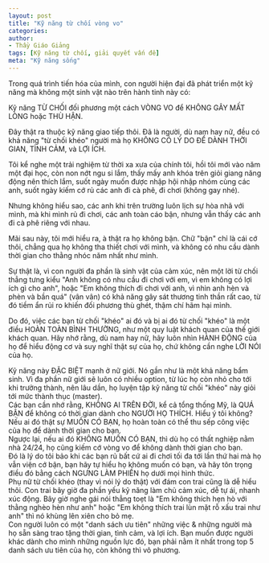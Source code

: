 ```yaml
---
layout: post
title: "Kỹ năng từ chối vòng vo"
categories:
author:
- Thầy Giáo Giảng
tags: [Kỹ năng từ chối, giải quyết vấn đề]
meta: "Kỹ năng sống"
---
```

Trong quá trình tiến hóa của mình, con người hiện đại đã phát triển một kỹ năng mà không một sinh vật nào trên hành tinh này có:

Kỹ năng TỪ CHỐI đối phương một cách VÒNG VO để KHÔNG GÂY MẤT LÒNG hoặc THÙ HẬN.

Đây thật ra thuộc kỹ năng giao tiếp thôi. Đã là người, dù nam hay nữ, đều có khả năng "từ chối khéo" người mà họ KHÔNG CÓ LÝ DO ĐỂ DÀNH THỜI GIAN, TÌNH CẢM, và LỢI ÍCH.

Tôi kể nghe một trải nghiệm từ thời xa xưa của chính tôi, hồi tôi mới vào năm một đại học, còn non nớt ngu si lắm, thấy mấy anh khóa trên giỏi giang năng động nên thích lắm, suốt ngày muốn được nhập hội nhập nhóm cùng các anh, suốt ngày kiếm cớ rủ các anh đi cà phê, đi chơi (không gay nhé).

Nhưng không hiểu sao, các anh khi trên trường luôn lịch sự hòa nhã với mình, mà khi mình rủ đi chơi, các anh toàn cáo bận, nhưng vẫn thấy các anh đi cà phê riêng với nhau.

Mãi sau này, tôi mới hiểu ra, à thật ra họ không bận. Chữ "bận" chỉ là cái cớ thôi, chẳng qua họ không tha thiết chơi với mình, và không có nhu cầu dành thời gian cho thằng nhóc năm nhất như mình.

Sự thật là, vì con người đa phần là sinh vật của cảm xúc, nên một lời từ chối thẳng tưng kiểu "Anh không có nhu cầu đi chơi với em, vì em không có lợi ích gì cho anh", hoặc "Em không thích đi chơi với anh, vì nhìn anh hèn và phèn và bần quá" (vân vân) có khả năng gây sát thương tinh thần rất cao, từ đó tiềm ẩn rủi ro khiến đối phương thù ghét, thậm chí hãm hại mình.

Do đó, việc các bạn từ chối "khéo" ai đó và bị ai đó từ chối "khéo" là một điều HOÀN TOÀN BÌNH THƯỜNG, như một quy luật khách quan của thế giới khách quan.
Hãy nhớ rằng, dù nam hay nữ, hãy luôn nhìn HÀNH ĐỘNG của họ để hiểu động cơ và suy nghĩ thật sự của họ, chứ không cần nghe LỜI NÓI của họ. 
<!--excerpt.s-->
<div class="post-copyright"><div class="content">Kỹ năng này ĐẶC BIỆT mạnh ở nữ giới. Nó gần như là một khả năng bẩm sinh. Vì đa phần nữ giới sẽ luôn có nhiều option, từ lúc họ còn nhỏ cho tới khi trưởng thành, nên lâu dần, họ luyện tập kỹ năng từ chối "khéo" này giỏi tới mức thành thục (master).</div></div>
<div class="post-copyright"><div class="content">Các bạn cần nhớ rằng, KHÔNG AI TRÊN ĐỜI, kể cả tổng thống Mỹ, là QUÁ BẬN để không có thời gian dành cho NGƯỜI HỌ THÍCH. Hiểu ý tôi không?<br />
Nếu ai đó thật sự MUỐN CÓ BẠN, họ hoàn toàn có thể thu sếp công việc của họ để dành thời gian cho bạn.<br />
Ngược lại, nếu ai đó KHÔNG MUỐN CÓ BẠN, thì dù họ có thất nghiệp nằm nhà 24/24, họ cũng kiếm cớ vòng vo để không dành thời gian cho bạn.<br />
Đó là lý do tôi bảo khi các bạn rủ bất cứ ai đi chơi tối đa tới lần thứ hai mà họ vẫn viện cớ bận, bạn hãy tự hiểu họ không muốn có bạn, và hãy tôn trọng điều đó bằng cách NGƯNG LÀM PHIỀN họ dưới mọi hình thức.</div></div>
<div class="post-copyright"><div class="content">Phụ nữ từ chối khéo (thay vì nói lý do thật) với đám con trai cũng là dễ hiểu thôi. Con trai bây giờ đa phần yếu kỹ năng làm chủ cảm xúc, dễ tự ái, nhanh xúc động. Bây giờ nghe gái nói thẳng toẹt là "Em không thích hẹn hò với thằng nghèo hèn như anh" hoặc "Em không thích trai lùn mặt rỗ xấu trai như anh" thì nó khùng lên xiên cho bỏ mẹ.</div></div>
<div class="post-copyright"><div class="content">Con người luôn có một "danh sách ưu tiên" những việc & những người mà họ sẵn sàng trao tặng thời gian, tình cảm, và lợi ích. Bạn muốn được người khác dành cho mình những nguồn lực đó, bạn phải nằm ít nhất trong top 5 danh sách ưu tiên của họ, còn không thì vô phương.</div></div>